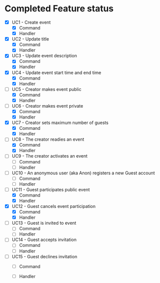 ﻿# Completed Feature status

* [x] UC1 - Create event
    - [x] Command
    - [x] Handler
* [X] UC2 - Update title
    - [X] Command
    - [X] Handler
* [x] UC3 - Update event description
    - [x] Command
    - [x] Handler
* [x] UC4 - Update event start time and end time
    - [x] Command
    - [x] Handler
* [ ] UC5 - Creator makes event public
    - [x] Command
    - [x] Handler
* [ ] UC6 - Creator makes event private
    - [x] Command
    - [x] Handler
* [x] UC7 - Creator sets maximum number of guests
    - [x] Command
    - [x] Handler
* [ ] UC8 - The creator readies an event
    - [x] Command
    - [x] Handler
* [ ] UC9 - The creator activates an event
    - [ ] Command
    - [ ] Handler
* [ ] UC10 - An anonymous user (aka Anon) registers a new Guest account
    - [ ] Command
    - [ ] Handler
* [ ] UC11 - Guest participates public event
    - [x] Command
    - [x] Handler
* [x] UC12 - Guest cancels event participation
    - [x] Command
    - [x] Handler
* [ ] UC13 - Guest is invited to event
    - [ ] Command
    - [ ] Handler
* [ ] UC14 - Guest accepts invitation
    - [ ] Command
    - [ ] Handler
* [ ] UC15 - Guest declines invitation
    - [ ] Command
    - [ ] Handler




